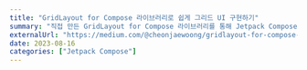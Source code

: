 ```yaml
---
title: "GridLayout for Compose 라이브러리로 쉽게 그리드 UI 구현하기"
summary: "직접 만든 GridLayout for Compose 라이브러리를 통해 Jetpack Compose에서 그리드를 쉽게 사용하는 방법을 소개합니다."
externalUrl: "https://medium.com/@cheonjaewoong/gridlayout-for-compose-%EB%9D%BC%EC%9D%B4%EB%B8%8C%EB%9F%AC%EB%A6%AC%EB%A1%9C-%EC%89%BD%EA%B2%8C-%EA%B7%B8%EB%A6%AC%EB%93%9C-ui-%EA%B5%AC%ED%98%84%ED%95%98%EA%B8%B0-c1356d58c2b6"
date: 2023-08-16
categories: ["Jetpack Compose"]
---
```

